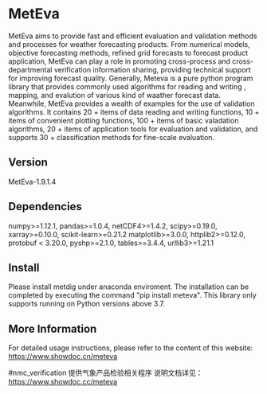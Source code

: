# MetEva
MetEva aims to provide fast and efficient evaluation and validation methods and processes for weather forecasting products. From numerical models, objective forecasting methods, refined grid forecasts to forecast product application, MetEva can play a role in promoting cross-process and cross-departmental verification information sharing, providing technical support for improving forecast quality.
Generally, Meteva is a pure python program library that provides commonly used algorithms for reading and writing , mapping, and evalution of various kind of waather forecast data. Meanwhile, MetEva provides a wealth of examples for the use of validation algorithms. It contains 20 + items of data reading and writing functions, 10 + items of convenient plotting functions, 100 + items of basic valadation algorithms, 20 + items of application tools for evaluation and validation, and supports 30 + classification methods for fine-scale evaluation. 

## Version 
MetEva-1.9.1.4

## Dependencies
numpy>=1.12.1, pandas>=1.0.4, netCDF4>=1.4.2, scipy>=0.19.0, xarray>=0.10.0, scikit-learn>=0.21.2
matplotlib>=3.0.0, httplib2>=0.12.0, protobuf < 3.20.0, pyshp>=2.1.0, tables>=3.4.4, urllib3>=1.21.1

## Install
Please install metdig under anaconda enviroment.
The installation can be completed by executing the command "pip install meteva".
This library only supports running on Python versions above 3.7.

## More Information
For detailed usage instructions, please refer to the content of this website: https://www.showdoc.cn/meteva

#nmc_verification 提供气象产品检验相关程序 说明文档详见： https://www.showdoc.cc/meteva
